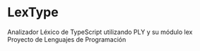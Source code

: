 # LexType

Analizador Léxico de TypeScript utilizando PLY y su módulo lex  
Proyecto de Lenguajes de Programación
